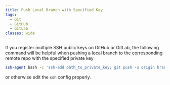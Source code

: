 ```yaml
---
title: Push Local Branch with Specified Key
tags:
  - Git
  - GitHub
  - GitLab
classes: wide
---
```


If you register multiple SSH public keys on GitHub or GitLab, the following command will be helpful when pushing a local branch to the corresponding remote repo with the specified private key

```bash
ssh-agent bash -c 'ssh-add path_to_private_key; git push -u origin branch_name'
```

or otherwise edit the `ssh` config properly.
